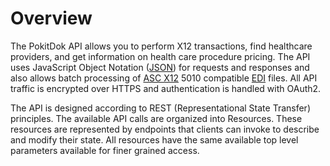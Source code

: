 # Overview

The PokitDok API allows you to perform X12 transactions, find healthcare providers, and get information on health care 
procedure pricing. The API uses JavaScript Object Notation ([JSON](http://json.org/)) for requests and responses and 
also allows batch processing of [ASC X12](http://x12.org/) 5010 compatible [EDI](http://www.x12.org/about/faqs.cfm#a1) 
files. All API traffic is encrypted over HTTPS and authentication is handled with OAuth2.

The API is designed according to REST (Representational State Transfer) principles. The available API calls are 
organized into Resources. These resources are represented by endpoints that clients can invoke to describe and modify 
their state. All resources have the same available top level parameters available for finer grained access.
